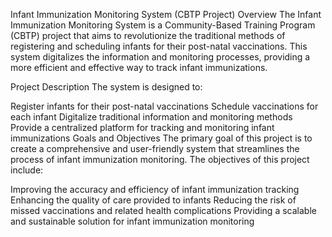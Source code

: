 Infant Immunization Monitoring System (CBTP Project)
Overview
The Infant Immunization Monitoring System is a Community-Based Training Program (CBTP) project that aims to revolutionize the traditional methods of registering and scheduling infants for their post-natal vaccinations. This system digitalizes the information and monitoring processes, providing a more efficient and effective way to track infant immunizations.

Project Description
The system is designed to:

Register infants for their post-natal vaccinations
Schedule vaccinations for each infant
Digitalize traditional information and monitoring methods
Provide a centralized platform for tracking and monitoring infant immunizations
Goals and Objectives
The primary goal of this project is to create a comprehensive and user-friendly system that streamlines the process of infant immunization monitoring. The objectives of this project include:

Improving the accuracy and efficiency of infant immunization tracking
Enhancing the quality of care provided to infants
Reducing the risk of missed vaccinations and related health complications
Providing a scalable and sustainable solution for infant immunization monitoring
